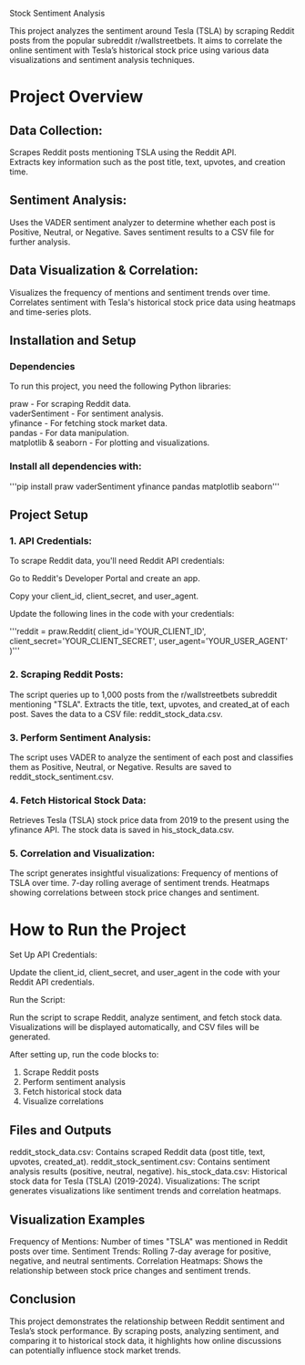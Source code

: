  Stock Sentiment Analysis


This project analyzes the sentiment around Tesla (TSLA) by scraping Reddit posts from the popular subreddit r/wallstreetbets.  It aims to correlate the online sentiment with Tesla’s historical stock price using various data visualizations and sentiment analysis techniques.

# Project Overview

## Data Collection:

Scrapes Reddit posts mentioning TSLA using the Reddit API.  
Extracts key information such as the post title, text, upvotes, and creation time.


## Sentiment Analysis:

Uses the VADER sentiment analyzer to determine whether each post is Positive, Neutral, or Negative.
Saves sentiment results to a CSV file for further analysis.


## Data Visualization & Correlation:

Visualizes the frequency of mentions and sentiment trends over time.
Correlates sentiment with Tesla's historical stock price data using heatmaps and time-series plots.

## Installation and Setup

### Dependencies
To run this project, you need the following Python libraries:

praw - For scraping Reddit data.  
vaderSentiment - For sentiment analysis.  
yfinance - For fetching stock market data.  
pandas - For data manipulation.  
matplotlib & seaborn - For plotting and visualizations.  

### Install all dependencies with:
'''pip install praw vaderSentiment yfinance pandas matplotlib seaborn'''



## Project Setup


### 1. API Credentials:
To scrape Reddit data, you'll need Reddit API credentials:

Go to Reddit's Developer Portal and create an app.

Copy your client_id, client_secret, and user_agent.

Update the following lines in the code with your credentials:

'''reddit = praw.Reddit(
    client_id='YOUR_CLIENT_ID',
    client_secret='YOUR_CLIENT_SECRET',
    user_agent='YOUR_USER_AGENT'
)'''


### 2. Scraping Reddit Posts:
   
The script queries up to 1,000 posts from the r/wallstreetbets subreddit mentioning "TSLA".
Extracts the title, text, upvotes, and created_at of each post.
Saves the data to a CSV file: reddit_stock_data.csv.

### 3. Perform Sentiment Analysis:
   
The script uses VADER to analyze the sentiment of each post and classifies them as Positive, Neutral, or Negative.
Results are saved to reddit_stock_sentiment.csv.

### 4. Fetch Historical Stock Data:
   
Retrieves Tesla (TSLA) stock price data from 2019 to the present using the yfinance API.
The stock data is saved in his_stock_data.csv.

### 5. Correlation and Visualization:
   
The script generates insightful visualizations:
Frequency of mentions of TSLA over time.
7-day rolling average of sentiment trends.
Heatmaps showing correlations between stock price changes and sentiment.


# How to Run the Project

Set Up API Credentials:

Update the client_id, client_secret, and user_agent in the code with your Reddit API credentials.

Run the Script:

Run the script to scrape Reddit, analyze sentiment, and fetch stock data.
Visualizations will be displayed automatically, and CSV files will be generated.

 After setting up, run the code blocks to:
 1. Scrape Reddit posts
 2. Perform sentiment analysis
 3. Fetch historical stock data
 4. Visualize correlations
    
##  Files and Outputs
reddit_stock_data.csv: Contains scraped Reddit data (post title, text, upvotes, created_at).
reddit_stock_sentiment.csv: Contains sentiment analysis results (positive, neutral, negative).
his_stock_data.csv: Historical stock data for Tesla (TSLA) (2019-2024).
Visualizations: The script generates visualizations like sentiment trends and correlation heatmaps.

## Visualization Examples
Frequency of Mentions: Number of times "TSLA" was mentioned in Reddit posts over time.
Sentiment Trends: Rolling 7-day average for positive, negative, and neutral sentiments.
Correlation Heatmaps: Shows the relationship between stock price changes and sentiment trends.


 ## Conclusion
This project demonstrates the relationship between Reddit sentiment and Tesla’s stock performance. By scraping posts, analyzing sentiment, and comparing it to historical stock data, it highlights how online discussions can potentially influence stock market trends.

